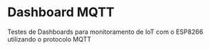# Dashboard MQTT
Testes de Dashboards para monitoramento de IoT com o ESP8266 utilizando o protocolo MQTT